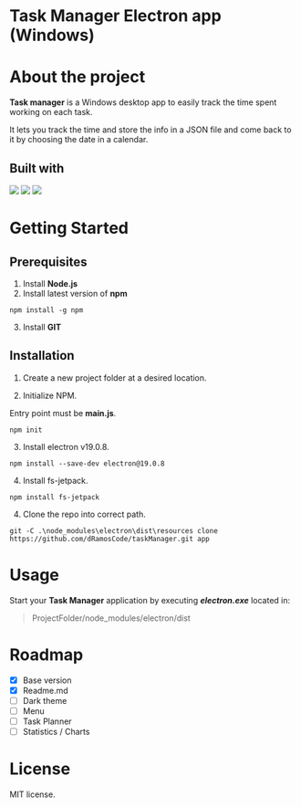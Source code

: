 # Task Manager Electron app (Windows)

# About the project

**Task manager** is a Windows desktop app to easily track the time spent working on each task.

It lets you track the time and store the info in a JSON file and come back to it by choosing the date in a calendar.

## Built with

![](https://img.shields.io/badge/-%20HTML5-orange)
![](https://img.shields.io/badge/-%20CSS3-green)
![](https://img.shields.io/badge/-%20Javascript-yellow)

# Getting Started

## Prerequisites

1. Install **Node.js**
2. Install latest version of **npm**

```
npm install -g npm
```

3. Install **GIT**

## Installation

1. Create a new project folder at a desired location.

2. Initialize NPM.

Entry point must be **main.js**.

```
npm init
```

3. Install electron v19.0.8.

```
npm install --save-dev electron@19.0.8
```

4. Install fs-jetpack.

```
npm install fs-jetpack
```

4. Clone the repo into correct path.

```
git -C .\node_modules\electron\dist\resources clone https://github.com/dRamosCode/taskManager.git app
```

# Usage

Start your **Task Manager** application by executing **_electron.exe_** located in:

> ProjectFolder/node_modules/electron/dist

# Roadmap

- [x] Base version
- [x] Readme.md
- [ ] Dark theme
- [ ] Menu
- [ ] Task Planner
- [ ] Statistics / Charts

# License

MIT license.
